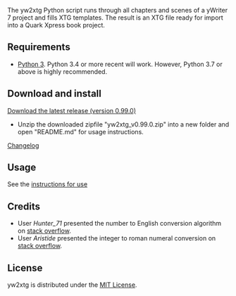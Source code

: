 The yw2xtg Python script runs through all chapters and scenes of a yWriter 7 project and fills XTG templates.
The result is an XTG file ready for import into a Quark Xpress book project.

## Requirements

- [Python 3](https://www.python.org). Python 3.4 or more recent will work. However, Python 3.7 or above is highly recommended.

## Download and install

[Download the latest release (version 0.99.0)](https://raw.githubusercontent.com/peter88213/yw2xtg/master/dist/yw2xtg_v0.99.0.zip)

- Unzip the downloaded zipfile "yw2xtg_v0.99.0.zip" into a new folder and open "README.md" for usage instructions.

[Changelog](changelog)

## Usage

See the [instructions for use](usage)

## Credits

- User *Hunter_71* presented the number to English conversion algorithm on [stack overflow](https://stackoverflow.com/a/51849443).
- User *Aristide* presented the integer to roman numeral conversion on [stack overflow](https://stackoverflow.com/a/47713392).

## License

yw2xtg is distributed under the [MIT
License](http://www.opensource.org/licenses/mit-license.php).
